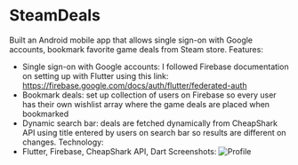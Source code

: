 # SteamDeals
Built an Android mobile app that allows single sign-on with Google accounts, bookmark favorite game deals from Steam store.
Features:
- Single sign-on with Google accounts: I followed Firebase documentation on setting up with Flutter using this link: 
https://firebase.google.com/docs/auth/flutter/federated-auth
- Bookmark deals: set up collection of users on Firebase so every user has their own wishlist array where the game deals are placed when bookmarked
- Dynamic search bar: deals are fetched dynamically from CheapShark API using title entered by users on search bar so results are different on changes.
Technology: 
- Flutter, Firebase, CheapShark API, Dart
Screenshots: 
![Profile](master/lib/screenshots/Screenshot%20(256).png)
